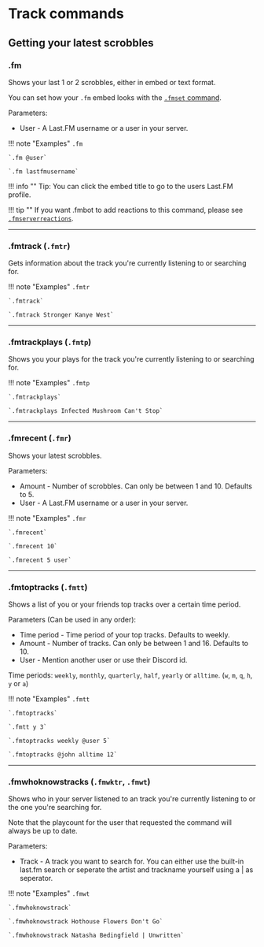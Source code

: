 # Track commands

## Getting your latest scrobbles

### .fm

Shows your last 1 or 2 scrobbles, either in embed or text format.

You can set how your `.fm` embed looks with the [`.fmset` command](/commands/#setting-your-lastfm-username).

Parameters:

* User - A Last.FM username or a user in your server.

!!! note "Examples"
    `.fm`

    `.fm @user`

    `.fm lastfmusername`

!!! info ""
    Tip: You can click the embed title to go to the users Last.FM profile.

!!! tip ""
    If you want .fmbot to add reactions to this command, please see [`.fmserverreactions`](/commands/guild-settings).

---

### .fmtrack (`.fmtr`)

Gets information about the track you're currently listening to or searching for.

!!! note "Examples"
    `.fmtr`

    `.fmtrack`

    `.fmtrack Stronger Kanye West`
    
---

### .fmtrackplays (`.fmtp`)

Shows you your plays for the track you're currently listening to or searching for.

!!! note "Examples"
    `.fmtp`

    `.fmtrackplays`

    `.fmtrackplays Infected Mushroom Can't Stop`
    
---

### .fmrecent (`.fmr`)

Shows your latest scrobbles.

Parameters:

* Amount - Number of scrobbles. Can only be between 1 and 10. Defaults to 5.
* User - A Last.FM username or a user in your server.

!!! note "Examples"
    `.fmr`

    `.fmrecent`

    `.fmrecent 10`

    `.fmrecent 5 user`
    
---
### .fmtoptracks (`.fmtt`)

Shows a list of you or your friends top tracks over a certain time period.

Parameters (Can be used in any order):

* Time period - Time period of your top tracks. Defaults to weekly.
* Amount - Number of tracks. Can only be between 1 and 16. Defaults to 10.
* User - Mention another user or use their Discord id.

Time periods: `weekly`, `monthly`, `quarterly`, `half`, `yearly` or `alltime`. (`w`, `m`, `q`, `h`, `y` or `a`)

!!! note "Examples"
    `.fmtt`

    `.fmtoptracks`

    `.fmtt y 3`

    `.fmtoptracks weekly @user 5`

    `.fmtoptracks @john alltime 12`

---


### .fmwhoknowstracks (`.fmwktr`, `.fmwt`)

Shows who in your server listened to an track you're currently listening to or the one you're searching for.

Note that the playcount for the user that requested the command will always be up to date.

Parameters:

* Track - A track you want to search for. You can either use the built-in last.fm search or seperate the artist and trackname yourself using a | as seperator.

!!! note "Examples"
    `.fmwt`

    `.fmwhoknowstrack`

    `.fmwhoknowstrack Hothouse Flowers Don't Go`

    `.fmwhoknowstrack Natasha Bedingfield | Unwritten`